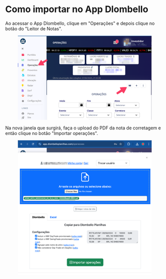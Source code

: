 # Como importar no App Dlombello

Ao acessar o App Dlombello, clique em "Operações" e depois clique no botão do "Leitor de Notas".

<figure><img src="../.gitbook/assets/image (1) (1).png" alt=""><figcaption></figcaption></figure>

Na nova janela que surgirá, faça o upload do PDF da nota de corretagem e então clique no botão "Importar operações".

<figure><img src="../.gitbook/assets/image (2) (1).png" alt=""><figcaption></figcaption></figure>
